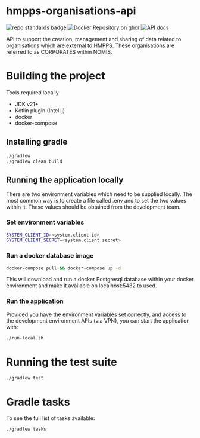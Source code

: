 # hmpps-organisations-api

[![repo standards badge](https://img.shields.io/badge/endpoint.svg?&style=flat&logo=github&url=https%3A%2F%2Foperations-engineering-reports.cloud-platform.service.justice.gov.uk%2Fapi%2Fv1%2Fcompliant_public_repositories%2Fhmpps-organisations-api)](https://operations-engineering-reports.cloud-platform.service.justice.gov.uk/public-report/hmpps-organisations-api "Link to report")
[![Docker Repository on ghcr](https://img.shields.io/badge/ghcr.io-repository-2496ED.svg?logo=docker)](https://ghcr.io/ministryofjustice/hmpps-organisations-api)
[![API docs](https://img.shields.io/badge/API_docs_-view-85EA2D.svg?logo=swagger)](https://hmpps-organisations-api-dev.hmpps.service.justice.gov.uk/webjars/swagger-ui/index.html?configUrl=/v3/api-docs)

API to support the creation, management and sharing of data related to organisations which are external to HMPPS.
These organisations are referred to as CORPORATES within NOMIS.


# Building the project

Tools required locally

* JDK v21+
* Kotlin plugin (Intellij)
* docker
* docker-compose

## Installing gradle

```bash
./gradlew
./gradlew clean build
```

## Running the application locally

There are two environment variables which need to be supplied locally.
The most common way is to create a file called .env and to set the two values within it.
These values should be obtained from the development team.

### Set environment variables

```bash
SYSTEM_CLIENT_ID=<system.client.id>
SYSTEM_CLIENT_SECRET=<system.client.secret>
```

### Run a docker database image

```bash
docker-compose pull && docker-compose up -d
```
This will download and run a docker Postgresql database within your docker environment and make it available
on localhost:5432 to used.

### Run the application

Provided you have the environment variables set correctly, and access to the development
environment APIs (via VPN), you can start the application with:

```bash
./run-local.sh
```

# Running the test suite

```bash
./gradlew test
```

# Gradle tasks

To see the full list of tasks available:

```bash
./gradlew tasks
```
